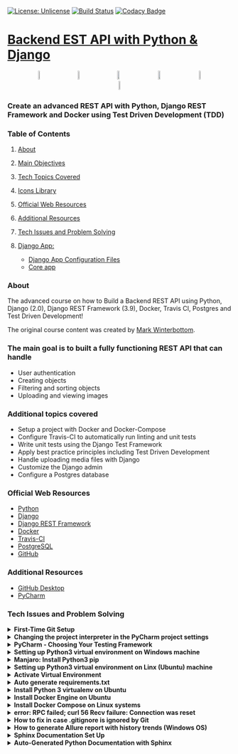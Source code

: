 [![License: Unlicense](https://img.shields.io/badge/license-Unlicense-blue.svg)](http://unlicense.org/)
[![Build Status](https://travis-ci.org/ikostan/Build_Backend_REST_API_with_Python_and_Django.svg?branch=master)](https://travis-ci.org/ikostan/Build_Backend_REST_API_with_Python_and_Django)
[![Codacy Badge](https://api.codacy.com/project/badge/Grade/c8581d51c457467a9e5d106e5acebd94)](https://www.codacy.com/manual/ikostan/Build_Backend_REST_API_with_Python_and_Django?utm_source=github.com&amp;utm_medium=referral&amp;utm_content=ikostan/Build_Backend_REST_API_with_Python_and_Django&amp;utm_campaign=Badge_Grade)

# [Backend EST API with Python & Django](https://www.udemy.com/course/django-python-advanced)

<div align="center"> 
<img width="9%" height="9%" src="https://github.com/ikostan/Build_Backend_REST_API_with_Python_and_Django/blob/master/img/python-icon-18.jpg" hspace="20">
<img width="9%" height="9%" src="https://github.com/ikostan/Build_Backend_REST_API_with_Python_and_Django/blob/master/img/django-icon-0.jpg" hspace="20">
<img width="9%" height="9%" src="https://github.com/ikostan/Build_Backend_REST_API_with_Python_and_Django/blob/master/img/docker-icon-14.jpg" hspace="20">
<img width="10%" height="10%" src="https://github.com/ikostan/Build_Backend_REST_API_with_Python_and_Django/blob/master/img/travis-ci.png" hspace="20">
<img width="9%" height="9%" src="https://github.com/ikostan/Build_Backend_REST_API_with_Python_and_Django/blob/master/img/rest-api-icon-8.jpg" hspace="20">
<img width="9%" height="9%" src="https://github.com/ikostan/Build_Backend_REST_API_with_Python_and_Django/blob/master/img/iconfinder_api-code-window_532742.png" hspace="20">
<!--<img width="9%" height="9%" src="https://github.com/ikostan/Build_Backend_REST_API_with_Python_and_Django/blob/master/img/build-devops-automation-recycle_code-refresh_settings-preferences-512.png" hspace="20">-->
</div>

### Create an advanced REST API with Python, Django REST Framework and Docker using Test Driven Development (TDD)

### Table of Contents

1. <a href="#about">About</a>

2. <a href="#main_objectives">Main Objectives</a>

3. <a href="#topics">Tech Topics Covered</a>

4. <a href="https://github.com/ikostan/Build_Backend_REST_API_with_Python_and_Django/tree/master/img">Icons Library</a>

5. <a href="#resources">Official Web Resources</a>

6. <a href="#moreresources">Additional Resources</a>

7. <a href="#tech_issues">Tech Issues and Problem Solving</a>

8. <a href="https://github.com/ikostan/Build_Backend_REST_API_with_Python_and_Django/tree/master/app">Django App:</a>

   - <a href="https://github.com/ikostan/Build_Backend_REST_API_with_Python_and_Django/tree/master/app/app">Django App Configuration Files</a>
   - <a href="https://github.com/ikostan/Build_Backend_REST_API_with_Python_and_Django/tree/master/app/core">Core app</a>

### About
<a id="about"></a>

The advanced course on how to Build a Backend REST API using Python, Django (2.0), Django REST Framework (3.9), Docker, Travis CI, Postgres and Test Driven Development!

The original course content was created by [Mark Winterbottom](https://linkedin.com/in/markwinterbottom/).

### The main goal is to built a fully functioning REST API that can handle
<a id="main_objectives"></a>

- User authentication
- Creating objects
- Filtering and sorting objects
- Uploading and viewing images

### Additional topics covered
<a id="topics"></a>

- Setup a project with Docker and Docker-Compose
- Configure Travis-CI to automatically run linting and unit tests
- Write unit tests using the Django Test Framework
- Apply best practice principles including Test Driven Development  
- Handle uploading media files with Django
- Customize the Django admin
- Configure a Postgres database

### Official Web Resources
<a id="resources"></a>

- [Python](https://www.python.org/)
- [Django](https://www.djangoproject.com/)
- [Django REST Framework](https://www.django-rest-framework.org/)
- [Docker](https://www.docker.com)
- [Travis-CI](https://travis-ci.org/)
- [PostgreSQL](https://www.postgresql.org)
- [GitHub](https://github.com/)

### Additional Resources
<a id="moreresources"></a>

- [GitHub Desktop](https://desktop.github.com/)
- [PyCharm](https://www.jetbrains.com/pycharm/)

### Tech Issues and Problem Solving
<a id="tech_issues"></a>

<details>
  <summary><b>First-Time Git Setup</b></summary>
  
  The first thing you should do when you install Git is to set your user name and email address. This is important because every Git commit uses this information, and it’s immutably baked into the commits you start creating:

  ```bash
    git config --global user.name "John Doe"
    git config --global user.email johndoe@example.com
  ```
  
  [Source](https://git-scm.com/book/en/v2/Getting-Started-First-Time-Git-Setup)
  
</details>

<details>
  <summary><b>Changing the project interpreter in the PyCharm project settings</b></summary>

1. In the **Settings/Preferences dialog** (Ctrl+Alt+S), select **Project <project name> | Project Interpreter**.
2. Expand the list of the available interpreters and click the **Show All** link.
3. Select the target interpreter. When PyCharm stops supporting any of the outdated Python versions, the corresponding project interpreter is marked as unsupported.
4. The Python interpreter name specified in the **Name** field, becomes visible in the list of available interpreters. Click **OK** to apply the changes.

For more info please [check here](https://www.jetbrains.com/help/pycharm/configuring-python-interpreter.html)
</details>

<details>
  <summary><b>PyCharm - Choosing Your Testing Framework</b></summary>
 
1. Open the Settings/Preferences dialog, and under the node Tools, click the page **Python Integrated Tools**.
2. On this page, click the **Default Test Runner** field.
3. Choose the desired test runner:

<div align="center"> 
<img width="60%" height="60%" src="https://github.com/ikostan/SELENIUM_WEBDRIVER_WORKING_WITH_ELEMENTS/blob/master/testing_selenium_capabilities/img/py_choosing_test_runner.png" hspace="20">
</div>

For more info please see [Enable Pytest for you project](https://www.jetbrains.com/help/pycharm/pytest.html)
</details>

<details>
  <summary><b>Setting up Python3 virtual environment on Windows machine</b></summary>

1. open CMD<br/>
2. navigate to project directory, for example:<br/> 
```bash
cd C:\Users\superadmin\Desktop\Python\CodinGame
```
3. run following command:<br/> 
```bash 
pip install virtualenv
```
4. run following command:<br/> 
```bash 
virtualenv venv --python=python
```
</details>

<details>
  <summary><b>Manjaro: Install Python3 pip</b></summary>
  
All python3 packages are prefixed python-, whereas python2 packages are prefixed python2-.

The package is called python-pip. First check if it's already installed:

```pacman -Qs python-pip```

If there is no output after running the above command, that means that the package is not installed. In order to install it, run

```sudo pacman -Syu python-pip```
  
</details>

<details>
  <summary><b>Setting up Python3 virtual environment on Linx (Ubuntu) machine</b></summary>

### How to install virtualenv

1. Install **pip** first
```bash
    sudo apt-get install python3-pip
```

2. Then install **virtualenv** using pip3
```bash
    sudo pip3 install virtualenv
```

3. Now create a virtual environment
```bash
    virtualenv venv
```
>you can use any name insted of **venv**

4. You can also use a Python interpreter of your choice:

```bash
    virtualenv -p /usr/bin/python2.7 venv
```

5. Active your virtual environment:

```bash
    source venv/bin/activate
```

6. Using fish shell:

```bash
    source venv/bin/activate.fish
```

7. To deactivate:

```bash
    deactivate
```

8. Create virtualenv using Python3:

```bash
    virtualenv -p python3 myenv
```

9. Instead of using virtualenv you can use this command in Python3:

```bash
    python3 -m venv myenv
```

[Source](https://gist.github.com/frfahim/73c0fad6350332cef7a653bcd762f08d)
</details>

<details>
  <summary><b>Activate Virtual Environment</b></summary>

In a newly created virtualenv there will be a bin/activate shell script. For Windows systems, activation scripts are provided for CMD.exe and Powershell.

1. Open Terminal
2. Run: \path\to\env\Scripts\activate 
  
[Source](https://pypi.org/project/virtualenv/1.8.2/)
</details>

<details>
  <summary><b>Auto generate requirements.txt</b></summary>

Any application typically has a set of dependencies that are required for that application to work. The requirements file is a way to specify and install specific set of package dependencies at once.<br/>
Use pip’s freeze command to generate a requirements.txt file for your project:
```bash
pip freeze > requirements.txt
```

If you save this in requirements.txt, you can follow this guide: [PyCharm - Manage dependencies using requirements.txt](https://www.jetbrains.com/help/pycharm/managing-dependencies.html), or you can:<br/>
   
```bash
pip install -r requirements.txt
```   
[Source](https://www.idiotinside.com/2015/05/10/python-auto-generate-requirements-txt/)
</details>

<details>
<summary><b>Install Python 3 virtualenv on Ubuntu</b></summary>

Step by step:

```bash
# Step 1: Update your repositories
sudo apt-get update

# Step 2: Install pip for Python 3
sudo apt-get install build-essential libssl-dev libffi-dev python-dev
sudo apt install python3-pip

# Step 3: Use pip to install virtualenv
sudo pip3 install virtualenv 

# Step 4: Launch your Python 3 virtual environment, here the name of my virtual environment will be `venv`
virtualenv -p python3 venv

# Step 5: Activate your new Python 3 environment. There are two ways to do this
. venv/bin/activate # or source env3/bin/activate which does exactly the same thing

# you can make sure you are now working with Python 3
python -- version

# this command will show you what is going on: the python executable you are using is now located inside your virtualenv repository
which python 

# Step 6: code your stuff

# Step 7: done? leave the virtual environment
deactivate
```

[Source](https://naysan.ca/2019/08/05/install-python-3-virtualenv-on-ubuntu/)

</details>

<details>
  <summary><b>Install Docker Engine on Ubuntu</b></summary>
  
1. Older versions of Docker were called `docker`, `docker.io`, or `docker-engine`. If these are installed, uninstall them:
  ```bash
  sudo apt-get remove docker docker-engine docker.io containerd runc
  ```

2. Update the `apt` package index and install packages to allow `apt` to use a repository over HTTPS:
  ```bash
  sudo apt-get update

  sudo apt-get install \
        apt-transport-https \
        ca-certificates \
        curl \
        gnupg-agent \
        software-properties-common
  ```

3. Add Docker’s official GPG key:
  ```bash
  curl -fsSL https://download.docker.com/linux/ubuntu/gpg | sudo apt-key add -

  # Verify that you now have the key with the fingerprint
  sudo apt-key fingerprint 0EBFCD88
  ```

4. Use the following command to set up the `stable` repository:
  ```bash
  sudo add-apt-repository \
  "deb [arch=amd64] https://download.docker.com/linux/ubuntu \
  (lsb_release -cs) \
  stable"
  ```

5. Update the `apt` package index, and install the latest version of Docker Engine and container:
  ```bash
  sudo apt-get update
  sudo apt-get install docker-ce docker-ce-cli containerd.io
  ```

6. Verify that Docker Engine is installed correctly by running the `hello-world` image:
  ```bash
  sudo docker run hello-world
  ```
  This command downloads a test image and runs it in a container. When the container runs, it prints an informational message and exits.
  
[Source](https://docs.docker.com/engine/install/ubuntu/)
  
</details>

<details>
  <summary><b>Install Docker Compose on Linux systems</b></summary>
    
 Step-by-step instructions are included below:
  
 1. Run this command to download the current stable release of Docker Compose:
  ```bash
  sudo curl -L "https://github.com/docker/compose/releases/download/1.26.2/docker-compose-$(uname -s)-$(uname -m)" -o /usr/local/bin/docker-compose
  ```
  
 2. Apply executable permissions to the binary:
  ```bash
  sudo chmod +x /usr/local/bin/docker-compose
  ```

 3. Test the installation:
  ```bash
  docker-compose --version
  ```
  
[Source](https://docs.docker.com/compose/install/)
</details>

<details>
  <summary><b>error: RPC failed; curl 56 Recv failure: Connection was reset</b></summary>

1. Open Git Bash
2. Run: "git config --global http.postBuffer 157286400" 
  
[Source](https://stackoverflow.com/questions/36940425/gitlab-push-failed-error)
</details>

<details>
  <summary><b>How to fix in case .gitignore is ignored by Git</b></summary>

Even if you haven't tracked the files so far, Git seems to be able to "know" about them even after you add them to .gitignore<br/> 

**NOTE:**

- First commit your current changes, or you will lose them.
- Then run the following commands from the top folder of your Git repository:

```bash 
git rm -r --cached .
git add .
git commit -m "fixed untracked files"
```
</details>

<details>
  <summary><b>How to generate Allure report with history trends (Windows OS)</b></summary>

<br/>Step by step:

1. Run tests from pytest using following arguments: -v --alluredir=allure-results
2. Copy '.\allure-report\history\' folder into '.\allure-results\history\'
3. Run: allure generate .\allure-results\ -o .\allure-report\ --clean
4. Following output should appear: Report successfully generated to .\allure-report
5. Run: allure open .\allure-report\

[Source](https://github.com/allure-framework/allure2/issues/813)
</details>

<details>
  <summary><b>Sphinx Documentation Set Up</b></summary>

<br/>Step by step:

1. Create docs directory

2. Open cmd > Go to docs directory

3. cmd > Run: sphinx-quickstart. **Note:** run with default answers
    
4. Go to docs/conf.py

5. Uncomment following lines:
```python
    import os
    import sys
    sys.path.insert(0, os.path.abspath('.'))
```
6. Update extensions list as following:
```python
extensions = ['sphinx.ext.todo', 'sphinx.ext.viewcode', 'sphinx.ext.autodoc']
```
7. Update template as following:
```python
html_theme = 'sphinx_rtd_theme'
```
8. Update sys.path.insert as following:
```python
sys.path.insert(0, os.path.abspath('..'))
```
9. Go to docs/index.rst > add modules, see example below:
```bash

.. toctree::
   :maxdepth: 2
   :caption: Contents:

   modules
```
10. Open cmd > run: 
```python
sphinx-apidoc -o . ..
```
11. cmd > Run: make html
12. Install html template:
```python
pip install sphinx_rtd_theme
```

[Video Tutorial](https://www.youtube.com/watch?v=b4iFyrLQQh4)
[Sphinx Documentation](https://www.sphinx-doc.org/en/master/usage/quickstart.html)
[More Info](https://stackoverflow.com/questions/13516404/sphinx-error-unknown-directive-type-automodule-or-autoclass)
</details>

<details>
  <summary><b>Auto-Generated Python Documentation with Sphinx</b></summary>

<br/>Step by step:

1. Open CMD
2. Go to docs directory
3. Run: make clean
4. Run: make html

[Source](https://www.youtube.com/watch?v=b4iFyrLQQh4)
</details>
